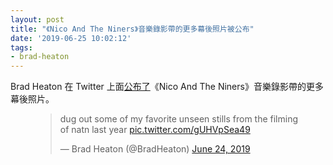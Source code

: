 ```yaml
---
layout: post
title: "《Nico And The Niners》音樂錄影帶的更多幕後照片被公布"
date: '2019-06-25 10:02:12'
tags:
- brad-heaton
---
```


Brad Heaton 在 Twitter 上面[公布了](https://twitter.com/BradHeaton/status/1143003238897258496)《Nico And The Niners》音樂錄影帶的更多幕後照片。

<figure class="kg-card kg-embed-card"><blockquote class="twitter-tweet">
<p lang="en" dir="ltr">dug out some of my favorite unseen stills from the filming of natn last year <a href="https://t.co/gUHVpSea49">pic.twitter.com/gUHVpSea49</a></p>— Brad Heaton (@BradHeaton) <a href="https://twitter.com/BradHeaton/status/1143003238897258496?ref_src=twsrc%5Etfw">June 24, 2019</a>
</blockquote>
<script async src="https://platform.twitter.com/widgets.js" charset="utf-8"></script>
</figure>